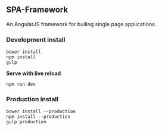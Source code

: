 ## SPA-Framework


An AngularJS framework for builing single page applications.

### Development install

    bower install
    npm install
    gulp

**Serve with live reload**
    
    npm run dev  

### Production install
    
    bower install --production
    npm install --production
    gulp production
